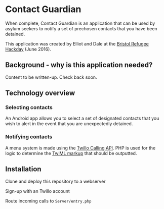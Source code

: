 # Contact Guardian

When complete, Contact Guardian is an application that can be used by asylum seekers to notify a set of prechosen contacts that you have been detained.

This application was created by Elliot and Dale at the [Bristol Refugee Hackday](https://bristolrefugeehackday.wordpress.com) (June 2016).

## Background - why is this application needed?
Content to be written-up. Check back soon.


## Technology overview

### Selecting contacts
An Android app allows you to select a set of designated contacts that you wish to alert in the event that you are unexpectedly detained.

### Notifying contacts
A menu system is made using the [Twillo Calling API](https://www.twilio.com/docs/api/rest/call). PHP is used for the logic to determine the [TwiML markup](https://www.twilio.com/docs/api/twiml) that should be outputted.


## Installation

Clone and deploy this repository to a webserver

Sign-up with an Twillo account

Route incoming calls to `Server/entry.php`
